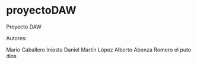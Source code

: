 # proyectoDAW
Proyecto DAW

Autores:

Mario Caballero Iniesta
Daniel Martín López
Alberto Abenza Romero el puto dios
